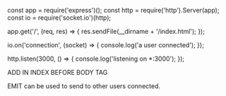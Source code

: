 const app = require('express')();
const http = require('http').Server(app);
const io = require('socket.io')(http);

app.get('/', (req, res) => {
res.sendFile(\_\_dirname + '/index.html');
});

io.on('connection', (socket) => {
console.log('a user connected');
});

http.listen(3000, () => {
console.log('listening on \*:3000');
});

ADD IN INDEX BEFORE BODY TAG

<script src="/socket.io/socket.io.js"></script>
<script>
  var socket = io();
</script>

EMIT can be used to send to other users connected.

<script src="/socket.io/socket.io.js"></script>
<script>
  var socket = io();

  var form = document.getElementById('form');
  var input = document.getElementById('input');

  form.addEventListener('submit', function(e) {
    e.preventDefault();
    if (input.value) {
      socket.emit('chat message', input.value);
      input.value = '';
    }
  });
</script>
